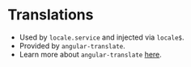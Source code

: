 # Translations

- Used by `locale.service` and injected via `locale$`.
- Provided by `angular-translate`.
- Learn more about `angular-translate` [here](https://angular-translate.github.io/).
